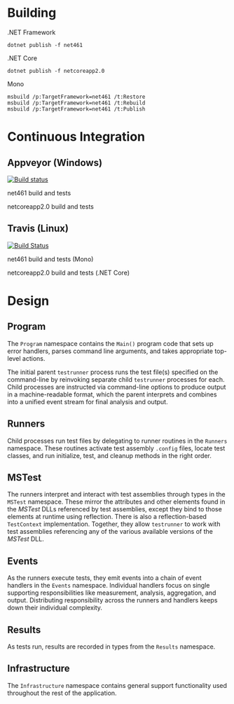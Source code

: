 Building
========

.NET Framework
```
dotnet publish -f net461
```

.NET Core
```
dotnet publish -f netcoreapp2.0
```

Mono
```
msbuild /p:TargetFramework=net461 /t:Restore
msbuild /p:TargetFramework=net461 /t:Rebuild
msbuild /p:TargetFramework=net461 /t:Publish
```



Continuous Integration
======================

Appveyor (Windows)
------------------

[![Build status](https://ci.appveyor.com/api/projects/status/v8s72ij64an7kr87?svg=true)](https://ci.appveyor.com/project/macro187/testrunner)

net461 build and tests

netcoreapp2.0 build and tests


Travis (Linux)
--------------

[![Build Status](https://travis-ci.org/macro187/testrunner.svg?branch=master)](https://travis-ci.org/macro187/testrunner)

net461 build and tests (Mono)

netcoreapp2.0 build and tests (.NET Core)



Design
======

Program
-------

The `Program` namespace contains the `Main()` program code that sets up error
handlers, parses command line arguments, and takes appropriate top-level
actions.

The initial parent `testrunner` process runs the test file(s) specified on the
command-line by reinvoking separate child `testrunner` processes for each.
Child processes are instructed via command-line options to produce output in a
machine-readable format, which the parent interprets and combines into a unified
event stream for final analysis and output.


Runners
-------

Child processes run test files by delegating to runner routines in the `Runners`
namespace.  These routines activate test assembly `.config` files, locate test
classes, and run initialize, test, and cleanup methods in the right order.


MSTest
------

The runners interpret and interact with test assemblies through types in the
`MSTest` namespace.  These mirror the attributes and other elements found in the
*MSTest* DLLs referenced by test assemblies, except they bind to those elements
at runtime using reflection.  There is also a reflection-based `TestContext`
implementation.  Together, they allow `testrunner` to work with test assemblies
referencing any of the various available versions of the *MSTest* DLL.


Events
------

As the runners execute tests, they emit events into a chain of event handlers in
the `Events` namespace.  Individual handlers focus on single supporting
responsibilities like measurement, analysis, aggregation, and output.
Distributing responsibility across the runners and handlers keeps down their
individual complexity.


Results
-------

As tests run, results are recorded in types from the `Results` namespace.


Infrastructure
--------------

The `Infrastructure` namespace contains general support functionality used
throughout the rest of the application.

